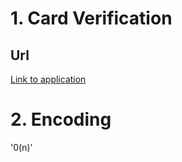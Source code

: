 # 1. Card Verification

## Url
<a href="https://card-verify.herokuapp.com/">Link to application</a>

# 2. Encoding
'0(n)'
